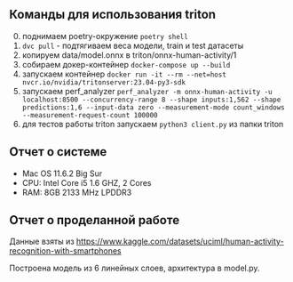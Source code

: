 ## Команды для использования triton

0. поднимаем poetry-окружение `poetry shell`
1. `dvc pull` - подтягиваем веса модели, train и test датасеты
2. копируем data/model.onnx в triton/onnx-human-activity/1
3. собираем докер-контейнер `docker-compose up --build`
4. запускаем контейнер
   `docker run -it --rm --net=host nvcr.io/nvidia/tritonserver:23.04-py3-sdk`
5. запускаем perf_analyzer
   `perf_analyzer -m onnx-human-activity -u localhost:8500 --concurrency-range 8 --shape inputs:1,562 --shape predictions:1,6 --input-data zero --measurement-mode count_windows --measurement-request-count 100000`
6. для тестов работы triton запускаем `python3 client.py` из папки triton

## Отчет о системе

- Maс OS 11.6.2 Big Sur
- CPU: Intel Core i5 1.6 GHZ, 2 Cores
- RAM: 8GB 2133 MHz LPDDR3

## Отчет о проделанной работе

Данные взяты из
https://www.kaggle.com/datasets/uciml/human-activity-recognition-with-smartphones

Построена модель из 6 линейных слоев, архитектура в model.py.
